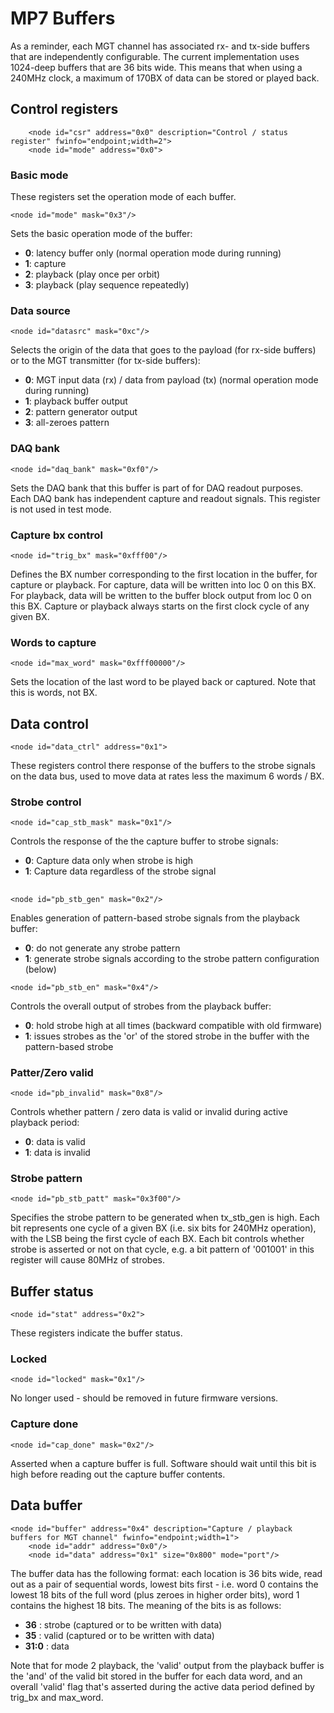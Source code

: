# MP7 Buffers

As a reminder, each MGT channel has associated rx- and tx-side buffers that are independently configurable. The current implementation uses 1024-deep buffers that are 36 bits wide. This means that when using a 240MHz clock, a maximum of 170BX of data can be stored or played back.

## Control registers
```
	<node id="csr" address="0x0" description="Control / status register" fwinfo="endpoint;width=2">
	<node id="mode" address="0x0">
```

### Basic mode
These registers set the operation mode of each buffer.

```
<node id="mode" mask="0x3"/>
```

Sets the basic operation mode of the buffer:

 * **0**: latency buffer only (normal operation mode during running)
 * **1**: capture
 * **2**: playback (play once per orbit)
 * **3**: playback (play sequence repeatedly)
 
### Data source
```
<node id="datasrc" mask="0xc"/>
```

Selects the origin of the data that goes to the payload (for rx-side buffers) or to the MGT transmitter (for tx-side buffers):

 * **0**: MGT input data (rx) / data from payload (tx) (normal operation mode during running)
 * **1**: playback buffer output
 * **2**: pattern generator output
 * **3**: all-zeroes pattern
 
### DAQ bank
```
<node id="daq_bank" mask="0xf0"/>
```

Sets the DAQ bank that this buffer is part of for DAQ readout purposes. Each DAQ bank has independent capture and readout signals. This register is not used in test mode.

### Capture bx control
```
<node id="trig_bx" mask="0xfff00"/>
```

Defines the BX number corresponding to the first location in the buffer, for capture or playback. For capture, data will be written into loc 0 on this BX. For playback, data will be written to the buffer block output from loc 0 on this BX. Capture or playback always starts on the first clock cycle of any given BX.

### Words to capture
```
<node id="max_word" mask="0xfff00000"/>
```
Sets the location of the last word to be played back or captured. Note that this is words, not BX.

## Data control
```
<node id="data_ctrl" address="0x1">
```

These registers control there response of the buffers to the strobe signals on the data bus, used to move data at rates less the maximum 6 words / BX.

### Strobe control
```
<node id="cap_stb_mask" mask="0x1"/>
```

Controls the response of the the capture buffer to strobe signals:

 * **0**: Capture data only when strobe is high
 * **1**: Capture data regardless of the strobe signal

##
```
<node id="pb_stb_gen" mask="0x2"/>
```

Enables generation of pattern-based strobe signals from the playback buffer:

 * **0**: do not generate any strobe pattern
 * **1**: generate strobe signals according to the strobe pattern configuration (below)


```
<node id="pb_stb_en" mask="0x4"/>
```

Controls the overall output of strobes from the playback buffer:

 * **0**: hold strobe high at all times (backward compatible with old firmware)
 * **1**: issues strobes as the 'or' of the stored strobe in the buffer with the pattern-based strobe

### Patter/Zero valid

```
<node id="pb_invalid" mask="0x8"/>
```

Controls whether pattern / zero data is valid or invalid during active playback period:

 * **0**: data is valid
 * **1**: data is invalid


### Strobe pattern
```
<node id="pb_stb_patt" mask="0x3f00"/>
```

Specifies the strobe pattern to be generated when tx_stb_gen is high. Each bit represents one cycle of a given BX (i.e. six bits for 240MHz operation), with the LSB being the first cycle of each BX. Each bit controls whether strobe is asserted or not on that cycle, e.g. a bit pattern of '001001' in this register will cause 80MHz of strobes.

##  Buffer status

```
<node id="stat" address="0x2">
```

These registers indicate the buffer status.

### Locked
```
<node id="locked" mask="0x1"/>
```

No longer used - should be removed in future firmware versions.


### Capture done
```
<node id="cap_done" mask="0x2"/>
```

Asserted when a capture buffer is full. Software should wait until this bit is high before reading out the capture buffer contents.

## Data buffer

```
<node id="buffer" address="0x4" description="Capture / playback buffers for MGT channel" fwinfo="endpoint;width=1">
	<node id="addr" address="0x0"/>
	<node id="data" address="0x1" size="0x800" mode="port"/>
```
The buffer data has the following format: each location is 36 bits wide, read out as a pair of sequential words, lowest bits first - i.e. word 0 contains the lowest 18 bits of the full word (plus zeroes in higher order bits), word 1 contains the highest 18 bits. The meaning of the bits is as follows:

* **36** : strobe (captured or to be written with data)
* **35** : valid (captured or to be written with data)
* **31:0** : data

Note that for mode 2 playback, the 'valid' output from the playback buffer is the 'and' of the valid bit stored in the buffer for each data word, and an overall 'valid' flag that's asserted during the active data period defined by trig_bx and max_word.